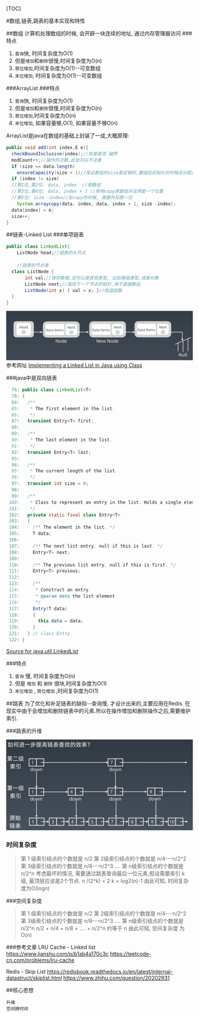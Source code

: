 [TOC]

#数组,链表,跳表的基本实现和特性

##数组
计算机处理数组的时候, 会开辟一块连续的地址, 通过内存管理器访问
###特点
1. `查询`快, 时间复杂度为O(1)
2. 但是`增加`和`删除`很慢,时间复杂度为O(n)
3. `首位增加`,时间复杂度为O(1)--可变数组
4. `末位增加`, 时间复杂度为O(1)--可变数组

###ArrayList
###特点
1. `查询`快, 时间复杂度为O(1)
2. 但是`增加`和`删除`很慢,时间复杂度为O(n)
3. `首位增加`,时间复杂度为O(n)
4. `末位增加`, 如果容量够,O(1), 如果容量不够O(n)

ArrayList是java在数组的基础上封装了一成,大概原理:
```java
public void add(int index,E e){
  checkBoundInclusive(index);//检查是否 越界
  modCount++;//操作的次数,此处可以不注意
  if (size == data.length)
  	ensureCapacity(size + 1)//保证数组的size是足够的,数组在初始化的时候会分配连续的内存空间,这个函数检查如果空间不足,这会开辟新的*2的内存空间, 将老数组copy过来
  if (index != size)
  //第1位,第2位: data, index  //原数组
  //第3位,第4位: data, index + 1 //原地copy原数组并且预留一个位置 
  //第5位: size -index//在copy的时候, 需要外后挪一位
  	System.arraycopy(data, index, data, index + 1, size -index);
  data[index] = e;
  size++;
}
```

##链表-Linked List
###单项链表
```java
public class LinkedList{
	ListNode head;//链表的头节点
	
	//链表的节点类
  class ListNode {
       int val;//保存数据,还可以是其他类型, 比如基础类型,或者对象
       ListNode next;//指向下一个节点的指针,用于链接数组 
       ListNode(int x) { val = x; }//构造函数
  }
}
```

![Linked-list](../image/Linked-list.jpg)
参考网址
[Implementing a Linked List in Java using Class](https://www.geeksforgeeks.org/implementing-a-linked-list-in-java-using-class/)

###java中是双向链表
```java
  76: public class LinkedList<T> 
  78: {
  84:   /**
  85:    * The first element in the list.
  86:    */
  87:   transient Entry<T> first;
  88: 
  89:   /**
  90:    * The last element in the list.
  91:    */
  92:   transient Entry<T> last;
  93: 
  94:   /**
  95:    * The current length of the list.
  96:    */
  97:   transient int size = 0;
  98: 
  99:   /**
 100:    * Class to represent an entry in the list. Holds a single element.
 101:    */
 102:   private static final class Entry<T>
 103:   {
 104:     /** The element in the list. */
 105:     T data;
 106: 
 107:     /** The next list entry, null if this is last. */
 108:     Entry<T> next;
 109: 
 110:     /** The previous list entry, null if this is first. */
 111:     Entry<T> previous;
 112: 
 113:     /**
 114:      * Construct an entry.
 115:      * @param data the list element
 116:      */
 117:     Entry(T data)
 118:     {
 119:       this.data = data;
 120:     }
 121:   } // class Entry
 122: }
```
[Source for java.util.LinkedList](http://developer.classpath.org/doc/java/util/LinkedList-source.html)


###特点
1. `查询` 慢, 时间复杂度为O(n)
2. 但是 `增加` 和 `删除` 很块,时间复杂度为O(1)
3.  `末位增加` ,  `首位增加` ,时间复杂度为O(1)

##跳表
为了优化和补足链表的缺陷--查询慢, 才设计出来的,主要应用在Redis. 
在现实中由于会增加和删除链表中的元素.所以在操作增加和删除操作之后,需要维护索引.

###跳表的升维

![skip_list](../image/skip_list.jpg)

### 时间复杂度
> 第 1 级索引结点的个数就是 n/2
> 第 2级索引结点的个数就是 n/4---n/2^2
> 第 3级索引结点的个数就是 n/8---n/2^3
> ....
> 第 n级索引结点的个数就是 n/2^n
> 考虑最坏的情况, 需要通过跳表查询最后一位元素,假设需要索引 k 级, 最顶层应该是2个节点. 
> n /(2^k) = 2    k = log2(n)-1
> 由此可知, 时间复杂度为O(logn)

###空间复杂度
> 第 1 级索引结点的个数就是 n/2
> 第 2级索引结点的个数就是 n/4---n/2^2
> 第 3级索引结点的个数就是 n/8---n/2^3
> ....
> 第 n级索引结点的个数就是 n/2^n
> n/2 + n/4 + n/8 + .... + n/2^n 约等于 n
> 由此可知, 空间复杂度 为O(n)

###参考文章
LRU Cache - Linked list
https://www.jianshu.com/p/b1ab4a170c3c https://leetcode-cn.com/problems/lru-cache

Redis - Skip List
https://redisbook.readthedocs.io/en/latest/internal-datastruct/skiplist.html
https://www.zhihu.com/question/20202931

##核心思想
```
升维
空间换时间
```